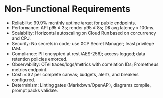 # Non-Functional Requirements

- Reliability: 99.9% monthly uptime target for public endpoints.
- Performance: API p95 ≤ 3s; render p95 ≤ 8s; DB avg latency < 100ms.
- Scalability: Horizontal autoscaling on Cloud Run based on concurrency and CPU.
- Security: No secrets in code; use GCP Secret Manager; least privilege IAM.
- Compliance: PII encrypted at rest (AES-256); access logged; data retention policies enforced.
- Observability: OTel traces/logs/metrics with correlation IDs; Prometheus metrics endpoint.
- Cost: ≤ $2 per complete canvas; budgets, alerts, and breakers configured.
- Determinism: Linting gates (Markdown/OpenAPI), diagrams compile, prompt packs validate.
